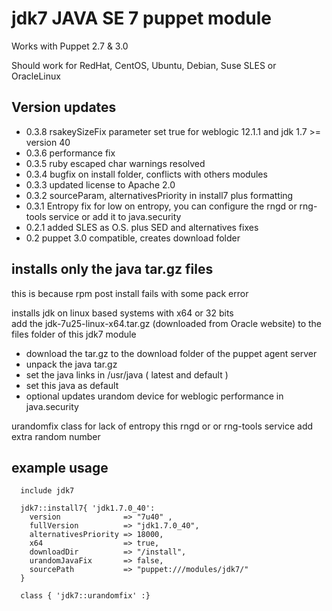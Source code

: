 jdk7 JAVA SE 7 puppet module
============================== 

Works with Puppet 2.7 & 3.0 

Should work for RedHat, CentOS, Ubuntu, Debian, Suse SLES or OracleLinux 

Version updates
---------------

- 0.3.8 rsakeySizeFix parameter set true for weblogic 12.1.1 and jdk 1.7 >= version 40
- 0.3.6 performance fix
- 0.3.5 ruby escaped char warnings resolved
- 0.3.4 bugfix on install folder, conflicts with others modules
- 0.3.3 updated license to Apache 2.0
- 0.3.2 sourceParam, alternativesPriority in install7 plus formatting
- 0.3.1 Entropy fix for low on entropy, you can configure the rngd or rng-tools service or add it to java.security 
- 0.2.1 added SLES as O.S. plus SED and alternatives fixes
- 0.2 puppet 3.0 compatible, creates download folder


installs only the java tar.gz files
-----------------------------------
this is because rpm post install fails with some pack error

installs jdk on linux based systems with x64 or 32 bits   
add the jdk-7u25-linux-x64.tar.gz (downloaded from Oracle website) to the files folder of this jdk7 module

- download the tar.gz to the download folder of the puppet agent server
- unpack the java tar.gz
- set the java links in /usr/java ( latest and default ) 
- set this java as default
- optional updates urandom device for weblogic performance in java.security

urandomfix class for lack of entropy this rngd or or rng-tools service add extra random number  

example usage
-------------

	  include jdk7
	
	  jdk7::install7{ 'jdk1.7.0_40':
	    version              => "7u40" , 
	    fullVersion          => "jdk1.7.0_40",
	    alternativesPriority => 18000, 
	    x64                  => true,
	    downloadDir          => "/install",
	    urandomJavaFix       => false,
	    sourcePath           => "puppet:///modules/jdk7/"
	  }
	  
	  class { 'jdk7::urandomfix' :}
  
  
 
